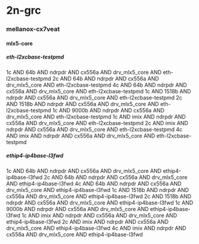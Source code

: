 # 2n-grc
### mellanox-cx7veat
#### mlx5-core
##### eth-l2xcbase-testpmd
1c AND 64b AND ndrpdr AND cx556a AND drv_mlx5_core AND eth-l2xcbase-testpmd
2c AND 64b AND ndrpdr AND cx556a AND drv_mlx5_core AND eth-l2xcbase-testpmd
4c AND 64b AND ndrpdr AND cx556a AND drv_mlx5_core AND eth-l2xcbase-testpmd
1c AND 1518b AND ndrpdr AND cx556a AND drv_mlx5_core AND eth-l2xcbase-testpmd
2c AND 1518b AND ndrpdr AND cx556a AND drv_mlx5_core AND eth-l2xcbase-testpmd
1c AND 9000b AND ndrpdr AND cx556a AND drv_mlx5_core AND eth-l2xcbase-testpmd
1c AND imix AND ndrpdr AND cx556a AND drv_mlx5_core AND eth-l2xcbase-testpmd
2c AND imix AND ndrpdr AND cx556a AND drv_mlx5_core AND eth-l2xcbase-testpmd
4c AND imix AND ndrpdr AND cx556a AND drv_mlx5_core AND eth-l2xcbase-testpmd
##### ethip4-ip4base-l3fwd
1c AND 64b AND ndrpdr AND cx556a AND drv_mlx5_core AND ethip4-ip4base-l3fwd
2c AND 64b AND ndrpdr AND cx556a AND drv_mlx5_core AND ethip4-ip4base-l3fwd
4c AND 64b AND ndrpdr AND cx556a AND drv_mlx5_core AND ethip4-ip4base-l3fwd
1c AND 1518b AND ndrpdr AND cx556a AND drv_mlx5_core AND ethip4-ip4base-l3fwd
2c AND 1518b AND ndrpdr AND cx556a AND drv_mlx5_core AND ethip4-ip4base-l3fwd
1c AND 9000b AND ndrpdr AND cx556a AND drv_mlx5_core AND ethip4-ip4base-l3fwd
1c AND imix AND ndrpdr AND cx556a AND drv_mlx5_core AND ethip4-ip4base-l3fwd
2c AND imix AND ndrpdr AND cx556a AND drv_mlx5_core AND ethip4-ip4base-l3fwd
4c AND imix AND ndrpdr AND cx556a AND drv_mlx5_core AND ethip4-ip4base-l3fwd